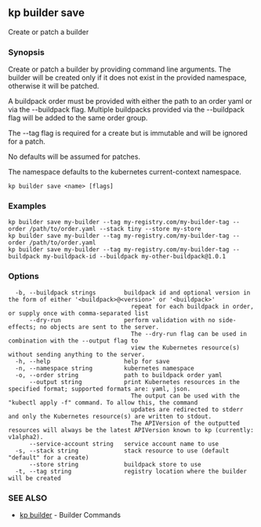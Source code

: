 ## kp builder save

Create or patch a builder

### Synopsis

Create or patch a builder by providing command line arguments.
The builder will be created only if it does not exist in the provided namespace, otherwise it will be patched.

A buildpack order must be provided with either the path to an order yaml or via the --buildpack flag.
Multiple buildpacks provided via the --buildpack flag will be added to the same order group. 

The --tag flag is required for a create but is immutable and will be ignored for a patch.

No defaults will be assumed for patches.

The namespace defaults to the kubernetes current-context namespace.

```
kp builder save <name> [flags]
```

### Examples

```
kp builder save my-builder --tag my-registry.com/my-builder-tag --order /path/to/order.yaml --stack tiny --store my-store
kp builder save my-builder --tag my-registry.com/my-builder-tag --order /path/to/order.yaml
kp builder save my-builder --tag my-registry.com/my-builder-tag --buildpack my-buildpack-id --buildpack my-other-buildpack@1.0.1
```

### Options

```
  -b, --buildpack strings        buildpack id and optional version in the form of either '<buildpack>@<version>' or '<buildpack>'
                                   repeat for each buildpack in order, or supply once with comma-separated list
      --dry-run                  perform validation with no side-effects; no objects are sent to the server.
                                   The --dry-run flag can be used in combination with the --output flag to
                                   view the Kubernetes resource(s) without sending anything to the server.
  -h, --help                     help for save
  -n, --namespace string         kubernetes namespace
  -o, --order string             path to buildpack order yaml
      --output string            print Kubernetes resources in the specified format; supported formats are: yaml, json.
                                   The output can be used with the "kubectl apply -f" command. To allow this, the command
                                   updates are redirected to stderr and only the Kubernetes resource(s) are written to stdout.
                                   The APIVersion of the outputted resources will always be the latest APIVersion known to kp (currently: v1alpha2).
      --service-account string   service account name to use
  -s, --stack string             stack resource to use (default "default" for a create)
      --store string             buildpack store to use
  -t, --tag string               registry location where the builder will be created
```

### SEE ALSO

* [kp builder](kp_builder.md)	 - Builder Commands

